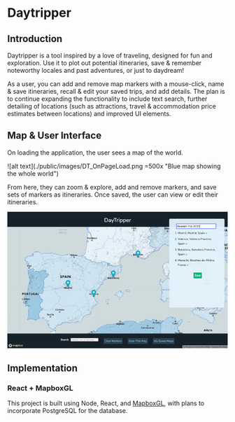 # Daytripper

## Introduction

Daytripper is a tool inspired by a love of traveling, designed for fun and exploration. Use it to plot out potential itineraries, save & remember noteworthy locales and past adventures, or just to daydream!

As a user, you can add and remove map markers with a mouse-click, name & save itineraries, recall & edit your saved trips, and add details. The plan is to continue expanding the functionality to include text search, further detailing of locations (such as attractions, travel & accommodation price estimates between locations) and improved UI elements.

## Map & User Interface

On loading the application, the user sees a map of the world.

![alt text](./public/images/DT_OnPageLoad.png =500x "Blue map showing the whole world")


From here, they can zoom & explore, add and remove markers, and save sets of markers as itineraries. Once saved, the user can view or edit their itineraries.

![alt text](./public/images/DT_CreateItinerary.png "Blue map zoomed in on Spain with 4 markers, and a sidebar showing an editable list of the markers with corresponding place names")


## Implementation

### React + MapboxGL

This project is built using Node, React, and [MapboxGL](https://docs.mapbox.com/mapbox-gl-js/api/), with plans to incorporate PostgreSQL for the database.
